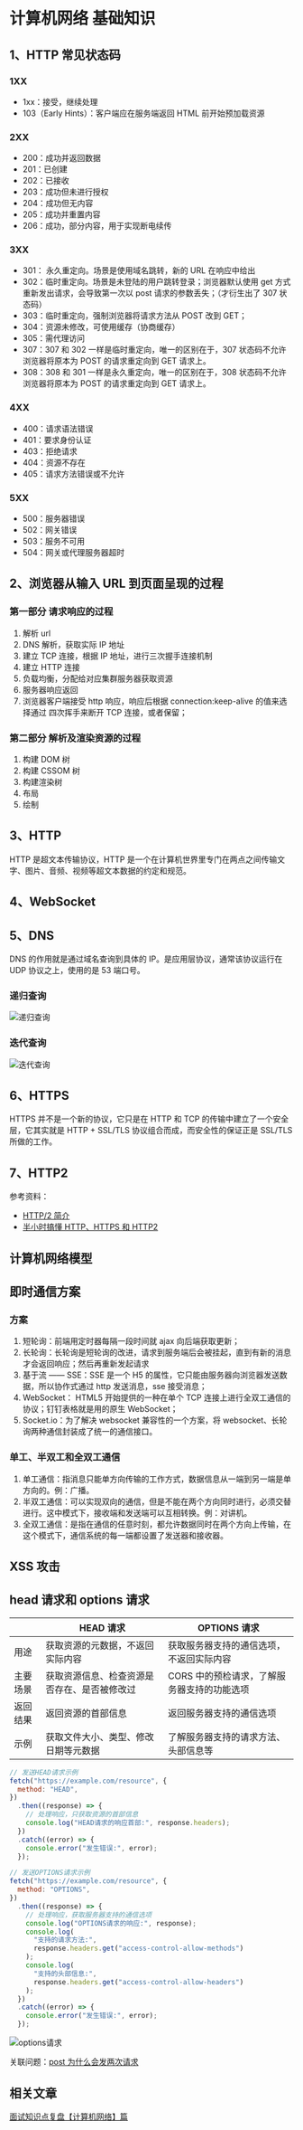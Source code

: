 # 计算机网络 基础知识

## 1、HTTP 常见状态码

### 1XX

- 1xx：接受，继续处理
- 103（Early Hints）：客户端应在服务端返回 HTML 前开始预加载资源

### 2XX

- 200：成功并返回数据
- 201：已创建
- 202：已接收
- 203：成功但未进行授权
- 204：成功但无内容
- 205：成功并重置内容
- 206：成功，部分内容，用于实现断电续传

### 3XX

- 301： 永久重定向。场景是使用域名跳转，新的 URL 在响应中给出
- 302：临时重定向。场景是未登陆的用户跳转登录；浏览器默认使用 get 方式重新发出请求，会导致第一次以 post 请求的参数丢失；（才衍生出了 307 状态码）
- 303：临时重定向，强制浏览器将请求方法从 POST 改到 GET；
- 304：资源未修改，可使用缓存（协商缓存）
- 305：需代理访问
- 307：307 和 302 一样是临时重定向，唯一的区别在于，307 状态码不允许浏览器将原本为 POST 的请求重定向到 GET 请求上。
- 308：308 和 301 一样是永久重定向，唯一的区别在于，308 状态码不允许浏览器将原本为 POST 的请求重定向到 GET 请求上。

### 4XX

- 400：请求语法错误
- 401：要求身份认证
- 403：拒绝请求
- 404：资源不存在
- 405：请求方法错误或不允许

### 5XX

- 500：服务器错误
- 502：网关错误
- 503：服务不可用
- 504：网关或代理服务器超时

## 2、浏览器从输入 URL 到页面呈现的过程

### 第一部分 请求响应的过程

1. 解析 url
2. DNS 解析，获取实际 IP 地址
3. 建立 TCP 连接，根据 IP 地址，进行三次握手连接机制
4. 建立 HTTP 连接
5. 负载均衡，分配给对应集群服务器获取资源
6. 服务器响应返回
7. 浏览器客户端接受 http 响应，响应后根据 connection:keep-alive 的值来选择通过 四次挥手来断开 TCP 连接，或者保留；

### 第二部分 解析及渲染资源的过程

1. 构建 DOM 树
2. 构建 CSSOM 树
3. 构建渲染树
4. 布局
5. 绘制

## 3、HTTP

HTTP 是超文本传输协议，HTTP 是一个在计算机世界里专门在两点之间传输文字、图片、音频、视频等超文本数据的约定和规范。

## 4、WebSocket

## 5、DNS

DNS 的作用就是通过域名查询到具体的 IP。是应用层协议，通常该协议运行在 UDP 协议之上，使用的是 53 端口号。

### 递归查询

![递归查询](/image/network/dgcx.webp)

### 迭代查询

![迭代查询](/image/network/ddcx.webp)

## 6、HTTPS

HTTPS 并不是一个新的协议，它只是在 HTTP 和 TCP 的传输中建立了一个安全层，它其实就是 HTTP + SSL/TLS 协议组合而成，而安全性的保证正是 SSL/TLS 所做的工作。

## 7、HTTP2

参考资料：

- [HTTP/2 简介](https://web.dev/articles/performance-http2?hl=zh-cn)
- [半小时搞懂 HTTP、HTTPS 和 HTTP2](https://github.com/woai3c/Front-end-articles/blob/master/http-https-http2.md)

## 计算机网络模型

## 即时通信方案

### 方案

1. 短轮询：前端用定时器每隔一段时间就 ajax 向后端获取更新；
2. 长轮询：长轮询是短轮询的改进，请求到服务端后会被挂起，直到有新的消息才会返回响应；然后再重新发起请求
3. 基于流 —— SSE：SSE 是一个 H5 的属性，它只能由服务器向浏览器发送数据，所以协作式通过 http 发送消息，sse 接受消息；
4. WebSocket： HTML5 开始提供的一种在单个 TCP 连接上进行全双工通信的协议；钉钉表格就是用的原生 WebSocket；
5. Socket.io：为了解决 websocket 兼容性的一个方案，将 websocket、长轮询两种通信封装成了统一的通信接口。

### 单工、半双工和全双工通信

1. 单工通信：指消息只能单方向传输的工作方式，数据信息从一端到另一端是单方向的。例：广播。
2. 半双工通信：可以实现双向的通信，但是不能在两个方向同时进行，必须交替进行。这中模式下，接收端和发送端可以互相转换。例：对讲机。
3. 全双工通信：是指在通信的任意时刻，都允许数据同时在两个方向上传输，在这个模式下，通信系统的每一端都设置了发送器和接收器。

## XSS 攻击

## head 请求和 options 请求

|          | HEAD 请求                                    | OPTIONS 请求                                |
| -------- | -------------------------------------------- | ------------------------------------------- |
| 用途     | 获取资源的元数据，不返回实际内容             | 获取服务器支持的通信选项，不返回实际内容    |
| 主要场景 | 获取资源信息、检查资源是否存在、是否被修改过 | CORS 中的预检请求，了解服务器支持的功能选项 |
| 返回结果 | 返回资源的首部信息                           | 返回服务器支持的通信选项                    |
| 示例     | 获取文件大小、类型、修改日期等元数据         | 了解服务器支持的请求方法、头部信息等        |

```js
// 发送HEAD请求示例
fetch("https://example.com/resource", {
  method: "HEAD",
})
  .then((response) => {
    // 处理响应，只获取资源的首部信息
    console.log("HEAD请求的响应首部:", response.headers);
  })
  .catch((error) => {
    console.error("发生错误:", error);
  });

// 发送OPTIONS请求示例
fetch("https://example.com/resource", {
  method: "OPTIONS",
})
  .then((response) => {
    // 处理响应，获取服务器支持的通信选项
    console.log("OPTIONS请求的响应:", response);
    console.log(
      "支持的请求方法:",
      response.headers.get("access-control-allow-methods")
    );
    console.log(
      "支持的头部信息:",
      response.headers.get("access-control-allow-headers")
    );
  })
  .catch((error) => {
    console.error("发生错误:", error);
  });
```

![options请求](/image/network/httpOptionsRequest.png)

关联问题：[post 为什么会发两次请求](https://mp.weixin.qq.com/s/X1NQ0TnxQd561rVshR7BSA)

## 相关文章

[面试知识点复盘【计算机网络】篇](https://juejin.cn/post/7166870049066582053#heading-53)
